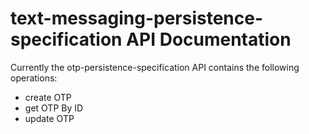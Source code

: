 # text-messaging-persistence-specification API Documentation

Currently the otp-persistence-specification API contains the following operations:
* create OTP
* get OTP By ID
* update OTP

